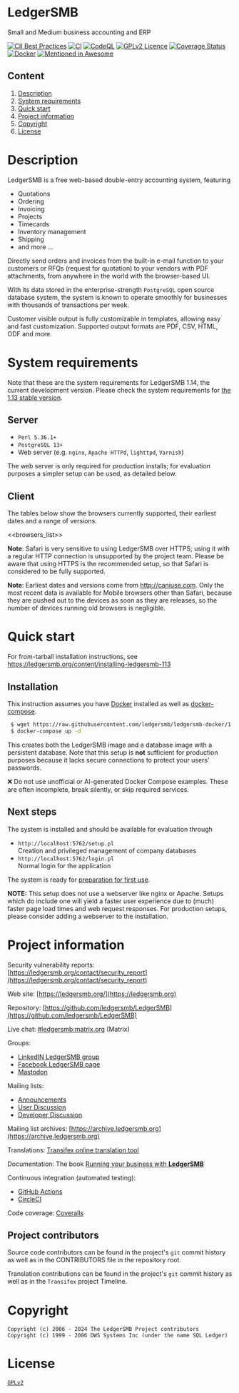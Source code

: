 
# LedgerSMB

Small and Medium business accounting and ERP


[![CII Best Practices](https://bestpractices.coreinfrastructure.org/projects/795/badge)](https://bestpractices.coreinfrastructure.org/projects/795)
[![CI](https://github.com/ledgersmb/LedgerSMB/actions/workflows/main.yml/badge.svg)](https://github.com/ledgersmb/LedgerSMB/actions/workflows/main.yml)
[![CodeQL](https://github.com/ledgersmb/LedgerSMB/actions/workflows/codeql.yml/badge.svg?branch=master)](https://github.com/ledgersmb/LedgerSMB/actions/workflows/codeql.yml)
[![GPLv2 Licence](https://badges.frapsoft.com/os/gpl/gpl.png?v=103)](https://opensource.org/licenses/GPL-2.0/)
[![Coverage Status](https://coveralls.io/repos/github/ledgersmb/LedgerSMB/badge.svg?branch=master)](https://coveralls.io/github/ledgersmb/LedgerSMB?branch=master)
[![Docker](https://img.shields.io/docker/pulls/ledgersmb/ledgersmb.svg)](https://hub.docker.com/r/ledgersmb/ledgersmb/)
[![Mentioned in Awesome <awesome-selfhosted>](https://awesome.re/mentioned-badge.svg)](https://github.com/Kickball/awesome-selfhosted#enterprise-resource-planning)


## Content

 1. [Description](#description)
 2. [System requirements](#system-requirements)
 3. [Quick start](#quick-start)
 4. [Project information](#project-information)
 5. [Copyright](#copyright)
 6. [License](#license)


# Description

LedgerSMB is a free web-based double-entry accounting system, featuring

* Quotations
* Ordering
* Invoicing
* Projects
* Timecards
* Inventory management
* Shipping
* and more ...

Directly send orders and invoices from the built-in e-mail function to your
customers or RFQs (request for quotation) to your vendors with PDF attachments,
from anywhere in the world with the browser-based UI.

With its data stored in the enterprise-strength `PostgreSQL` open source
database system, the system is known to operate smoothly for businesses with
thousands of transactions per week.

Customer visible output is fully customizable in templates, allowing easy and
fast customization. Supported output formats are PDF, CSV, HTML, ODF and more.


# System requirements

Note that these are the system requirements for LedgerSMB 1.14, the current
development version. Please check the system requirements for [the 1.13 stable
version](https://github.com/ledgersmb/LedgerSMB/tree/1.13#system-requirements).

## Server

* `Perl 5.36.1+`
* `PostgreSQL 13+`
* Web server (e.g. `nginx`, `Apache HTTPd`, `lighttpd`, `Varnish`)

The web server is only required for production installs;
for evaluation purposes a simpler setup can be used, as detailed
below.

## Client

The tables below show the browsers currently supported, their earliest dates
and a range of versions.

<<browsers_list>>

**Note**: Safari is very sensitive to using LedgerSMB over HTTPS; using it with
a regular HTTP connection is unsupported by the project team. Please be aware that
using HTTPS is the recommended setup, so that Safari is considered to be fully
supported.

**Note**: Earliest dates and versions come from http://caniuse.com. Only the most
recent data is available for Mobile browsers other than Safari, because they
are pushed out to the devices as soon as they are releases, so the number of
devices running old browsers is negligible.

# Quick start

For from-tarball installation instructions, see https://ledgersmb.org/content/installing-ledgersmb-113

## Installation

This instruction assumes you have [Docker](https://docs.docker.com/get-docker/)
installed as well as [docker-compose](https://github.com/docker/compose#where-to-get-docker-compose).

```bash
 $ wget https://raw.githubusercontent.com/ledgersmb/ledgersmb-docker/1.13/docker-compose.yml
 $ docker-compose up -d
```

This creates both the LedgerSMB image and a database image with a persistent
database. Note that this setup is **not** sufficient for production purposes
because it lacks secure connections to protect your users' passwords.

❌ Do not use unofficial or AI-generated Docker Compose examples. 
These are often incomplete, break silently, or skip required services.

## Next steps

The system is installed and should be available for evaluation through

* `http://localhost:5762/setup.pl`  
  Creation and privileged management of company databases
* `http://localhost:5762/login.pl`  
  Normal login for the application

The system is ready for [preparation for first
use](https://ledgersmb.org/content/preparing-ledgersmb-113-first-use).


**NOTE:** This setup does not use a webserver like nginx or Apache. Setups which
do include one will yield a faster user experience due to (much) faster page
load times and web request responses. For production setups, please consider
adding a webserver to the installation.

# Project information


Security vulnerability reports: [https://ledgersmb.org/contact/security_report](https://ledgersmb.org/contact/security_report)


Web site: [https://ledgersmb.org/](https://ledgersmb.org)

Repository: [https://github.com/ledgersmb/LedgerSMB](https://github.com/ledgersmb/LedgerSMB)

Live chat: [#ledgersmb:matrix.org](https://app.element.io/#/room/#ledgersmb:matrix.org) (Matrix)

Groups:

* [LinkedIN LedgerSMB group](https://www.linkedin.com/groups/4238725/)
* [Facebook LedgerSMB page](https://www.facebook.com/LedgerSMB)
* [Mastodon](https://mastodon.social/@LedgerSMB)

Mailing lists:

* [Announcements](https://lists.ledgersmb.org/postorius/lists/announce.lists.ledgersmb.org/)
* [User Discussion](https://lists.ledgersmb.org/postorius/lists/users.lists.ledgersmb.org/)
* [Developer Discussion](https://lists.ledgersmb.org/postorius/lists/devel.lists.ledgersmb.org/)

Mailing list archives: [https://archive.ledgersmb.org](https://archive.ledgersmb.org)

Translations: [Transifex online translation tool](https://app.transifex.com/ledgersmb/ledgersmb/dashboard/)

Documentation: The book [Running your business with **LedgerSMB**](https://book.ledgersmb.org)

Continuous integration (automated testing):

* [GitHub Actions](https://github.com/ledgersmb/LedgerSMB/actions)
* [CircleCI](https://app.circleci.com/pipelines/github/ledgersmb)

Code coverage: [Coveralls](https://coveralls.io/github/ledgersmb/LedgerSMB?branch=master)


## Project contributors

Source code contributors can be found in the project's `git` commit history
as well as in the CONTRIBUTORS file in the repository root.

Translation contributions can be found in the project's `git` commit history
as well as in the `Transifex` project Timeline.


# Copyright

```plain
Copyright (c) 2006 - 2024 The LedgerSMB Project contributors
Copyright (c) 1999 - 2006 DWS Systems Inc (under the name SQL Ledger)
```

# License

[`GPLv2`](https://opensource.org/licenses/GPL-2.0)
